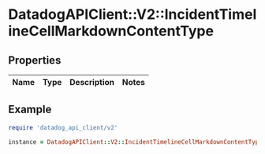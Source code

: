# DatadogAPIClient::V2::IncidentTimelineCellMarkdownContentType

## Properties

| Name | Type | Description | Notes |
| ---- | ---- | ----------- | ----- |

## Example

```ruby
require 'datadog_api_client/v2'

instance = DatadogAPIClient::V2::IncidentTimelineCellMarkdownContentType.new()
```
